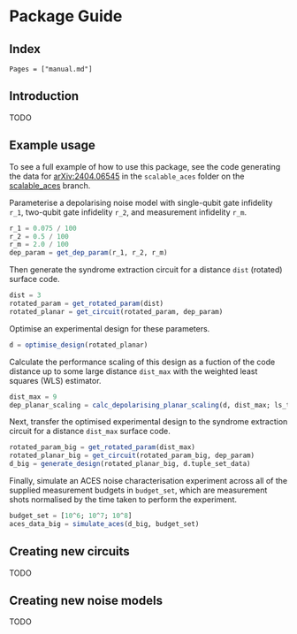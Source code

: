 # Package Guide

## Index

```@index
Pages = ["manual.md"]
```

## Introduction

TODO

## Example usage

To see a full example of how to use this package, see the code generating the data for [arXiv:2404.06545](https://arxiv.org/abs/2404.06545) in the `scalable_aces` folder on the [scalable_aces](https://github.com/evanhockings/AveragedCircuitEigenvalueSampling.jl/tree/scalable_aces) branch.

Parameterise a depolarising noise model with single-qubit gate infidelity `r_1`, two-qubit gate infidelity `r_2`, and measurement infidelity `r_m`.

```julia
r_1 = 0.075 / 100
r_2 = 0.5 / 100
r_m = 2.0 / 100
dep_param = get_dep_param(r_1, r_2, r_m)
```

Then generate the syndrome extraction circuit for a distance `dist` (rotated) surface code.

```julia
dist = 3
rotated_param = get_rotated_param(dist)
rotated_planar = get_circuit(rotated_param, dep_param)
```

Optimise an experimental design for these parameters.

```julia
d = optimise_design(rotated_planar)
```

Calculate the performance scaling of this design as a fuction of the code distance up to some large distance `dist_max` with the weighted least squares (WLS) estimator.

```julia
dist_max = 9
dep_planar_scaling = calc_depolarising_planar_scaling(d, dist_max; ls_type = :wls)
```

Next, transfer the optimised experimental design to the syndrome extraction circuit for a distance `dist_max` surface code.

```julia
rotated_param_big = get_rotated_param(dist_max)
rotated_planar_big = get_circuit(rotated_param_big, dep_param)
d_big = generate_design(rotated_planar_big, d.tuple_set_data)
```

Finally, simulate an ACES noise characterisation experiment across all of the supplied measurement budgets in `budget_set`, which are measurement shots normalised by the time taken to perform the experiment.

```julia
budget_set = [10^6; 10^7; 10^8]
aces_data_big = simulate_aces(d_big, budget_set)
```

## Creating new circuits

TODO

## Creating new noise models

TODO